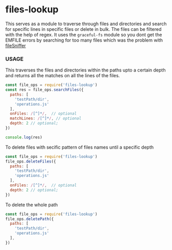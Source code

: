 # files-lookup
This serves as a module to traverse through files and directories and search for specific lines in specific files or delete in bulk. The files can be filtered with the help of regex.
It uses the `graceful-fs` module so you dont get the EMFILE errors by searching for too many files which was the problem with [fileSniffer](https://www.npmjs.com/package/filesniffer)

### USAGE
This traverses the files and directories within the paths upto a certain depth and returns all the matches on all the lines of the files.

```javascript
const file_ops = require('files-lookup')
const res = file_ops.searchFiles({
  paths: [
    'testPath/dir',
    'operations.js'
  ],
  onFiles: /[^]*/,  // optional
  matchLines: /[^]*/, // optional
  depth: 2 // optional;
})

console.log(res)
```
To delete files with secific pattern of files names until a specific depth

```javascript
const file_ops = require('files-lookup')
file_ops.deleteFiles({
  paths: [
    'testPath/dir',
    'operations.js'
  ],
  onFiles: /[^]*/,  // optional
  depth: 2 // optional;
})
```
To delete the whole path

```javascript
const file_ops = require('files-lookup')
file_ops.deletePath({
  paths: [
    'testPath/dir',
    'operations.js'
  ],
})
```

